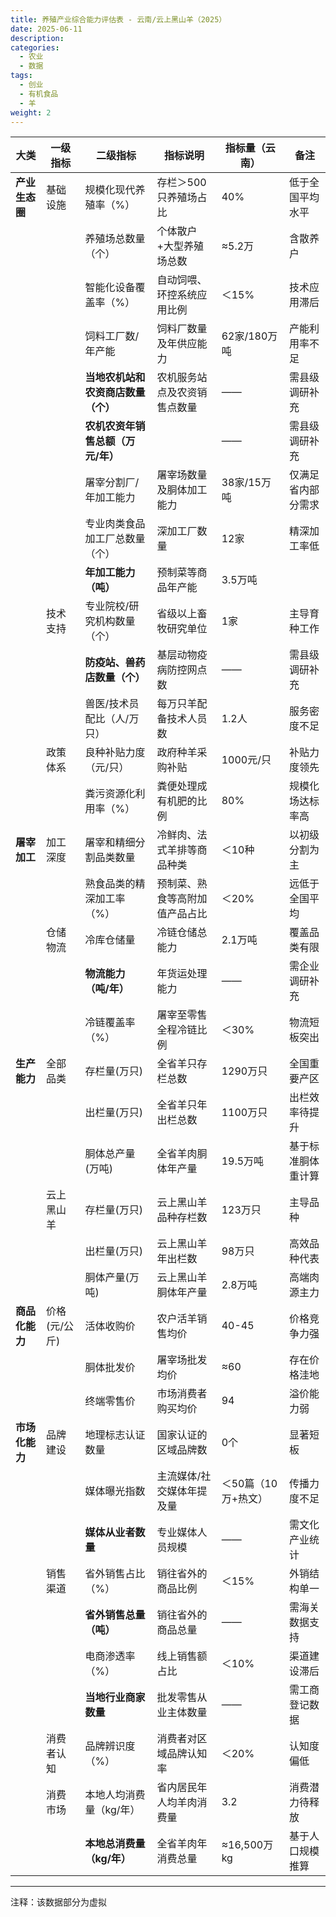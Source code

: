 ```yaml
---
title: 养殖产业综合能力评估表 - 云南/云上黑山羊（2025）
date: 2025-06-11
description:
categories:
  - 农业
  - 数据
tags:
  - 创业
  - 有机食品
  - 羊
weight: 2
---
```



| **大类**         | **一级指标**       | **二级指标**                      | **指标说明**                                                                 | **指标量（云南）**       | **备注**                                                                 |
|------------------|--------------------|-----------------------------------|-----------------------------------------------------------------------------|--------------------------|--------------------------------------------------------------------------|
| **产业生态圈**   | 基础设施           | 规模化现代养殖率（%）             | 存栏＞500只养殖场占比                                                        | 40%                      | 低于全国平均水平                                                         |
|                  |                    | 养殖场总数量（个）                | 个体散户+大型养殖场总数                                                      | ≈5.2万                   | 含散养户                                                                 |
|                  |                    | 智能化设备覆盖率（%）             | 自动饲喂、环控系统应用比例                                                   | ＜15%                    | 技术应用滞后                                                             |
|                  |                    | 饲料工厂数/年产能                 | 饲料厂数量及年供应能力                                                        | 62家/180万吨             | 产能利用率不足                                                           |
|                  |                    | **当地农机站和农资商店数量（个）** | 农机服务站点及农资销售点数量                                                  | ——                       | 需县级调研补充                                                           |
|                  |                    | **农机农资年销售总额（万元/年）**                 |                                                             | ——                       | 需县级调研补充                                                           |
|                  |                    | 屠宰分割厂/年加工能力             | 屠宰场数量及胴体加工能力                                                      | 38家/15万吨              | 仅满足省内部分需求                                                       |
|                  |                    | 专业肉类食品加工厂总数量（个）    | 深加工厂数量                                                                  | 12家                     | 精深加工率低                                                             |
|                  |                    | **年加工能力（吨）**              | 预制菜等商品年产能                                                            | 3.5万吨                  |                                                                          |
|                  | 技术支持           | 专业院校/研究机构数量（个）       | 省级以上畜牧研究单位                                                          | 1家                      | 主导育种工作                                                             |
|                  |                    | **防疫站、兽药店数量（个）**      | 基层动物疫病防控网点数                                                        | ——                       | 需县级调研补充                                                           |
|                  |                    | 兽医/技术员配比（人/万只）        | 每万只羊配备技术人员数                                                        | 1.2人                    | 服务密度不足                                                             |
|                  | 政策体系           | 良种补贴力度（元/只）             | 政府种羊采购补贴                                                              | 1000元/只                | 补贴力度领先                                                             |
|                  |                    | 粪污资源化利用率（%）             | 粪便处理成有机肥的比例                                                        | 80%                      | 规模化场达标率高                                                         |
| **屠宰加工**     | 加工深度           | 屠宰和精细分割品类数量            | 冷鲜肉、法式羊排等商品种类                                                    | ＜10种                   | 以初级分割为主                                                           |
|                  |                    | 熟食品类的精深加工率（%）         | 预制菜、熟食等高附加值产品占比                                                 | ＜20%                    | 远低于全国平均                                                           |
|                  | 仓储物流           | 冷库仓储量                        | 冷链仓储总能力                                                                | 2.1万吨                  | 覆盖品类有限                                                             |
|                  |                    | **物流能力（吨/年）**             | 年货运处理能力                                                                | ——                       | 需企业调研补充                                                           |
|                  |                    | 冷链覆盖率（%）                   | 屠宰至零售全程冷链比例                                                         | ＜30%                    | 物流短板突出                                                             |
| **生产能力**     | 全部品类           | 存栏量(万只)                      | 全省羊只存栏总数                                                              | 1290万只                 | 全国重要产区                                                             |
|                  |                    | 出栏量(万只)                      | 全省羊只年出栏总数                                                            | 1100万只                 | 出栏效率待提升                                                           |
|                  |                    | 胴体总产量(万吨)                  | 全省羊肉胴体年产量                                                             | 19.5万吨                 | 基于标准胴体重计算                                                       |
|                  | 云上黑山羊         | 存栏量(万只)                      | 云上黑山羊品种存栏数                                                           | 123万只                  | 主导品种                                                                 |
|                  |                    | 出栏量(万只)                      | 云上黑山羊年出栏数                                                             | 98万只                   | 高效品种代表                                                             |
|                  |                    | 胴体产量(万吨)                    | 云上黑山羊胴体年产量                                                            | 2.8万吨                  | 高端肉源主力                                                             |
| **商品化能力**   | 价格(元/公斤)      | 活体收购价                        | 农户活羊销售均价                                                              | 40-45                    | 价格竞争力强                                                             |
|                  |                    | 胴体批发价                        | 屠宰场批发均价                                                                | ≈60                      | 存在价格洼地                                                             |
|                  |                    | 终端零售价                        | 市场消费者购买均价                                                             | 94                       | 溢价能力弱                                                               |
| **市场化能力**   | 品牌建设           | 地理标志认证数量                  | 国家认证的区域品牌数                                                           | 0个                      | 显著短板                                                                 |
|                  |                    | 媒体曝光指数                      | 主流媒体/社交媒体年提及量                                                     | ＜50篇（10万+热文）      | 传播力度不足                                                             |
|                  |                    | **媒体从业者数量**                | 专业媒体人员规模                                                              | ——                       | 需文化产业统计                                                           |
|                  | 销售渠道           | 省外销售占比（%）                 | 销往省外的商品比例                                                             | ＜15%                    | 外销结构单一                                                             |
|                  |                    | **省外销售总量（吨）**            | 销往省外的商品总量                                                             | ——                       | 需海关数据支持                                                           |
|                  |                    | 电商渗透率（%）                   | 线上销售额占比                                                                | ＜10%                    | 渠道建设滞后                                                             |
|                  |                    | **当地行业商家数量**              | 批发零售从业主体数量                                                           | ——                       | 需工商登记数据                                                           |
|                  | 消费者认知         | 品牌辨识度（%）                   | 消费者对区域品牌认知率                                                         | ＜20%                    | 认知度偏低                                                               |
|                  | 消费市场           | 本地人均消费量（kg/年）           | 省内居民年人均羊肉消费量                                                        | 3.2                      | 消费潜力待释放                                                           |
|                  |                    | **本地总消费量（kg/年）**         | 全省羊肉年消费总量                                                             | ≈16,500万kg             | 基于人口规模推算                                                         |

---

注释：该数据部分为虚拟
